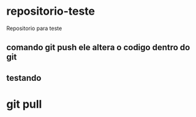 # repositorio-teste
Repositorio para teste

## comando git push ele altera o codigo dentro do git 

## testando

# git pull
